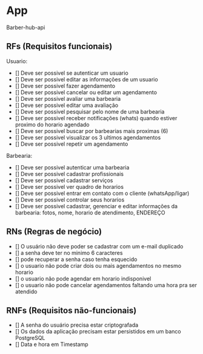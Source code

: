 # App

Barber-hub-api

## RFs (Requisitos funcionais)

Usuario:

- [] Deve ser possivel se autenticar um usuario
- [] Deve ser possivel editar as informações de um usuario
- [] Deve ser possivel fazer agendamento
- [] Deve ser possivel cancelar ou editar um agendamento
- [] Deve ser possivel avaliar uma barbearia
- [] Deve ser possivel editar uma avaliação
- [] Deve ser possivel pesquisar pelo nome de uma barbearia
- [] Deve ser possivel receber notificações (whats) quando estiver proximo do horario agendado
- [] Deve ser possivel buscar por barbearias mais proximas (6)
- [] Deve ser possivel visualizar os 3 ultimos agendamentos
- [] Deve ser possivel repetir um agendamento

Barbearia:

- [] Deve ser possivel autenticar uma barbearia
- [] Deve ser possivel cadastrar profissionais
- [] Deve ser possivel cadastrar serviços
- [] Deve ser possivel ver quadro de horarios
- [] Deve ser possivel entrar em contato com o cliente (whatsApp/ligar)
- [] Deve ser possivel controlar seus horarios
- [] Deve ser possivel cadastrar, gerenciar e editar informações da barbearia: fotos, nome, horario de atendimento, ENDEREÇO

## RNs (Regras de negócio)

- [] O usuário não deve poder se cadastrar com um e-mail duplicado
- [] a senha deve ter no minimo 6 caracteres
- [] pode recuperar a senha caso tenha esquecido
- [] o usuario não pode criar dois ou mais agendamentos no mesmo horario
- [] o usuario não pode agendar em horario indisponivel
- [] o usuario não pode cancelar agendamentos faltando uma hora pra ser atendido

## RNFs (Requisitos não-funcionais)

- [] A senha do usuário precisa estar criptografada
- [] Os dados da aplicação precisam estar persistidos em um banco PostgreSQL
- [] Data e hora em Timestamp
